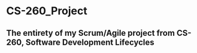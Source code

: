 <h1>CS-260_Project</h1>
<h2>The entirety of my Scrum/Agile project from CS-260, Software Development Lifecycles</h2>
<p>
  
</p>
